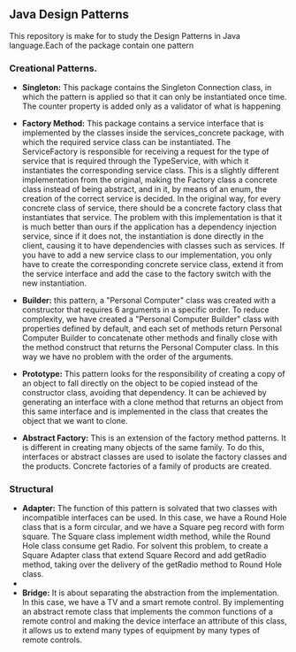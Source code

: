 ## Java Design Patterns

This repository is make for to study the Design Patterns in Java language.Each of the package contain one pattern

### Creational Patterns.
- **Singleton:** This package contains the Singleton Connection class, in which the pattern is applied so that it can only be instantiated once time. The counter property is added only as a validator of what is happening

- **Factory Method:** This package contains a service interface that is implemented by the classes inside the services_concrete package, with which the required service class can be instantiated. The ServiceFactory is responsible for receiving a request for the type of service that is required through the TypeService, with which it instantiates the corresponding service class. This is a slightly different implementation from the original, making the Factory class a concrete class instead of being abstract, and in it, by means of an enum, the creation of the correct service is decided. In the original way, for every concrete class of service, there should be a concrete factory class that instantiates that service. The problem with this implementation is that it is much better than ours if the application has a dependency injection service, since if it does not, the instantiation is done directly in the client, causing it to have dependencies with classes such as services. If you have to add a new service class to our implementation, you only have to create the corresponding concrete service class, extend it from the service interface and add the case to the factory switch with the new instantiation.

- **Builder:** this pattern, a "Personal Computer" class was created with a constructor that requires 6 arguments in a specific order. To reduce complexity, we have created a "Personal Computer Builder" class with properties defined by default, and each set of methods return Personal Computer Builder to concatenate other methods and finally close with the method construct that returns the Personal Computer class. In this way we have no problem with the order of the arguments.

- **Prototype:** This pattern looks for the responsibility of creating a copy of an object to fall directly on the object to be copied instead of the constructor class, avoiding that dependency. It can be achieved by generating an interface with a clone method that returns an object from this same interface and is implemented in the class that creates the object that we want to clone.

- **Abstract Factory:** This is an extension of the factory method patterns. It is different in creating many objects of the same family. To do this, interfaces or abstract classes are used to isolate the factory classes and the products. Concrete factories of a family of products are created.

### Structural
- **Adapter:** The function of this pattern is solvated that two classes with incompatible interfaces can be used. In this case, we have a Round Hole class that is a form circular, and we have a Square peg record with form square. The Square class implement width method, while the Round Hole class consume get Radio. For solvent this problem, to create a Square Adapter class that extend Square Record and add getRadio method, taking over the delivery of the getRadio method to Round Hole class.
- 
- **Bridge:** It is about separating the abstraction from the implementation. In this case, we have a TV and a smart remote control. By implementing an abstract remote class that implements the common functions of a remote control and making the device interface an attribute of this class, it allows us to extend many types of equipment by many types of remote controls.